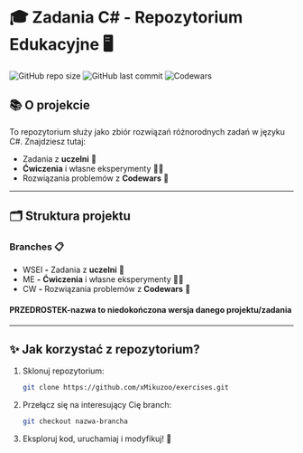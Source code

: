 # 🎓 **Zadania C# - Repozytorium Edukacyjne** 🖥️

![GitHub repo size](https://img.shields.io/github/repo-size/xMikuzoo/exercises?color=blue&style=for-the-badge)
![GitHub last commit](https://img.shields.io/github/last-commit/xMikuzoo/exercises?color=green&style=for-the-badge)
![Codewars](https://img.shields.io/badge/Codewars-Challenges-red?style=for-the-badge&logo=codewars)

## 📚 **O projekcie**

To repozytorium służy jako zbiór rozwiązań różnorodnych zadań w języku C#. Znajdziesz tutaj:

- Zadania z **uczelni** 📘
- **Ćwiczenia** i własne eksperymenty 👨‍💻
- Rozwiązania problemów z **Codewars** 🧩

---

## 🗂️ **Struktura projektu**

### Branches 📋

- WSEI **-** Zadania z **uczelni** 📘
- ME **-** **Ćwiczenia** i własne eksperymenty 👨‍💻
- CW **-** Rozwiązania problemów z **Codewars** 🧩

#### PRZEDROSTEK-nazwa to niedokończona wersja danego projektu/zadania

---

## ✨ **Jak korzystać z repozytorium?**

1. Sklonuj repozytorium:

   ```bash
   git clone https://github.com/xMikuzoo/exercises.git
   ```

2. Przełącz się na interesujący Cię branch:

   ```bash
   git checkout nazwa-brancha
   ```

3. Eksploruj kod, uruchamiaj i modyfikuj! 🚀
